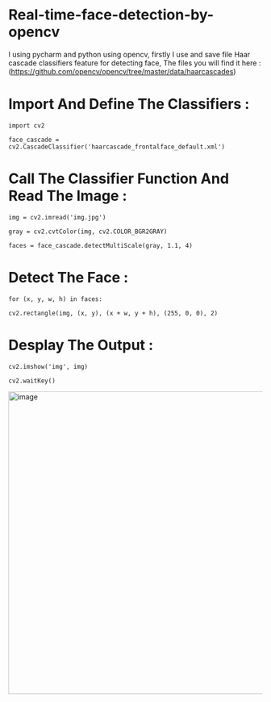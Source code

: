 # Real-time-face-detection-by-opencv

I using pycharm and python using opencv, firstly I use and save file Haar cascade classifiers feature for detecting face, The files you will find it here : (https://github.com/opencv/opencv/tree/master/data/haarcascades)


# Import And Define The Classifiers : 

    import cv2

    face_cascade = cv2.CascadeClassifier('haarcascade_frontalface_default.xml')

# Call The Classifier Function And Read The Image : 

    img = cv2.imread('img.jpg')

    gray = cv2.cvtColor(img, cv2.COLOR_BGR2GRAY)

    faces = face_cascade.detectMultiScale(gray, 1.1, 4)

# Detect The Face : 

    for (x, y, w, h) in faces:

    cv2.rectangle(img, (x, y), (x + w, y + h), (255, 0, 0), 2)

# Desplay The Output :

    cv2.imshow('img', img)

    cv2.waitKey() 


<img width="600" alt="image" src="https://user-images.githubusercontent.com/86571348/125369216-86b30700-e384-11eb-8c3f-8ca5675d74ec.png">


